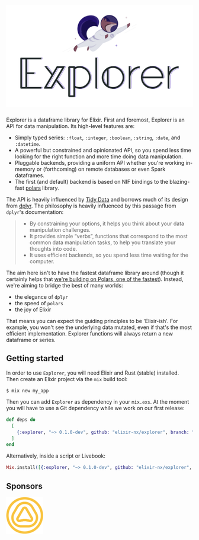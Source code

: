 <h1><img src="explorer.png" alt="Explorer"></h1>

Explorer is a dataframe library for Elixir. First and foremost, Explorer is an API for data
manipulation. Its high-level features are:

- Simply typed series: `:float`, `:integer`, `:boolean`, `:string`, `:date`, and `:datetime`.
- A powerful but constrained and opinionated API, so you spend less time looking for the right 
  function and more time doing data manipulation.
- Pluggable backends, providing a uniform API whether you're working in-memory or (forthcoming) on
  remote databases or even Spark dataframes.
- The first (and default) backend is based on NIF bindings to the blazing-fast
  [polars](https://docs.rs/polars) library.

The API is heavily influenced by [Tidy Data](https://vita.had.co.nz/papers/tidy-data.pdf) and 
borrows much of its design from [dplyr](https://dplyr.tidyverse.org). The philosophy is heavily 
influenced by this passage from `dplyr`'s documentation:

> - By constraining your options, it helps you think about your data manipulation challenges.
> - It provides simple “verbs”, functions that correspond to the most common data manipulation 
>   tasks, to help you translate your thoughts into code.
> - It uses efficient backends, so you spend less time waiting for the computer.

The aim here isn't to have the fastest dataframe library around (though it certainly helps that 
[we're building on Polars, one of the fastest](https://h2oai.github.io/db-benchmark/)). Instead, we're 
aiming to bridge the best of many worlds:

- the elegance of `dplyr`
- the speed of `polars`
- the joy of Elixir

That means you can expect the guiding principles to be 'Elixir-ish'. For example, you won't see 
the underlying data mutated, even if that's the most efficient implementation. Explorer functions 
will always return a new dataframe or series.

## Getting started

In order to use `Explorer`, you will need Elixir and Rust (stable) installed. Then create an 
Elixir project via the `mix` build tool:

```
$ mix new my_app
```

Then you can add `Explorer` as dependency in your `mix.exs`. At the moment you will have to use a 
Git dependency while we work on our first release:

```elixir
def deps do
  [
    {:explorer, "~> 0.1.0-dev", github: "elixir-nx/explorer", branch: "main"}
  ]
end
```

Alternatively, inside a script or Livebook:

```elixir
Mix.install([{:explorer, "~> 0.1.0-dev", github: "elixir-nx/explorer", branch: "main"}])
```

## Sponsors
<a href="https://amplified.ai"><img src="sponsors/amplified.png" width=100 alt="Amplified"></a>
